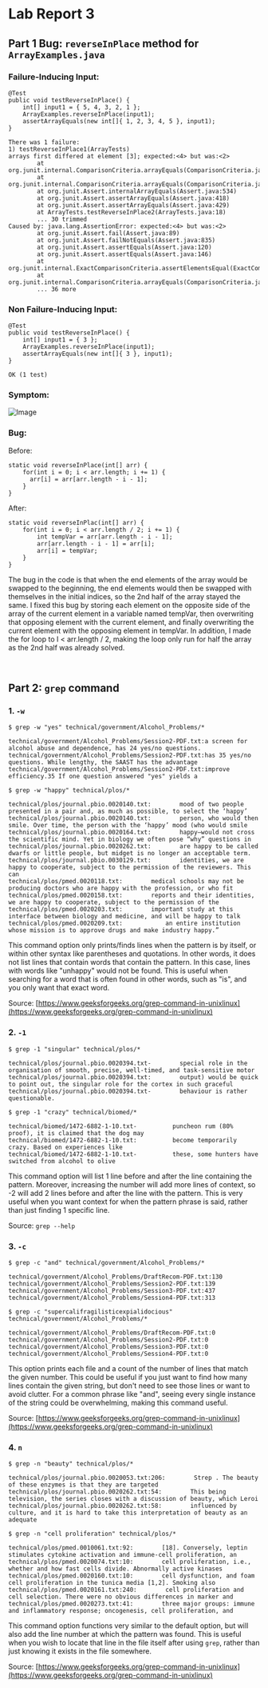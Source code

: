 #  **Lab Report 3**

## Part 1 Bug: `reverseInPlace` method for `ArrayExamples.java` <br>


### Failure-Inducing Input:
```
@Test
public void testReverseInPlace() {
    int[] input1 = { 5, 4, 3, 2, 1 };
    ArrayExamples.reverseInPlace(input1);
    assertArrayEquals(new int[]{ 1, 2, 3, 4, 5 }, input1);
}
```
```
There was 1 failure:
1) testReverseInPlace1(ArrayTests)
arrays first differed at element [3]; expected:<4> but was:<2>
        at org.junit.internal.ComparisonCriteria.arrayEquals(ComparisonCriteria.java:78)
        at org.junit.internal.ComparisonCriteria.arrayEquals(ComparisonCriteria.java:28)
        at org.junit.Assert.internalArrayEquals(Assert.java:534)
        at org.junit.Assert.assertArrayEquals(Assert.java:418)
        at org.junit.Assert.assertArrayEquals(Assert.java:429)
        at ArrayTests.testReverseInPlace2(ArrayTests.java:18)
        ... 30 trimmed
Caused by: java.lang.AssertionError: expected:<4> but was:<2>
        at org.junit.Assert.fail(Assert.java:89)
        at org.junit.Assert.failNotEquals(Assert.java:835)
        at org.junit.Assert.assertEquals(Assert.java:120)
        at org.junit.Assert.assertEquals(Assert.java:146)
        at org.junit.internal.ExactComparisonCriteria.assertElementsEqual(ExactComparisonCriteria.java:8)
        at org.junit.internal.ComparisonCriteria.arrayEquals(ComparisonCriteria.java:76)
        ... 36 more
```


### Non Failure-Inducing Input:
```
@Test 
public void testReverseInPlace() {
    int[] input1 = { 3 };
    ArrayExamples.reverseInPlace(input1);
    assertArrayEquals(new int[]{ 3 }, input1);
} 
```
```
OK (1 test)
```


### Symptom:
![Image](Code_ct1s7G2VCi.png) <br>


### Bug:
Before:
```
static void reverseInPlace(int[] arr) {
    for(int i = 0; i < arr.length; i += 1) {
      arr[i] = arr[arr.length - i - 1];
    }
}
```
After:
```
static void reverseInPlac(int[] arr) {
    for(int i = 0; i < arr.length / 2; i += 1) {
        int tempVar = arr[arr.length - i - 1];
        arr[arr.length - i - 1] = arr[i];
        arr[i] = tempVar;
    }
}
```
The bug in the code is that when the end elements of the array would be swapped to the beginning, the end elements would then be swapped with themselves in the initial indices, so the 2nd half of the array stayed the same. I fixed this bug by storing each element on the opposite side of the array of the current element in a variable named tempVar, then overwriting that opposing element with the current element, and finally overwriting the current element with the opposing element in tempVar. In addition, I made the for loop to I < arr.length / 2, making the loop only run for half the array as the 2nd half was already solved.

<br>

## Part 2: `grep` command

### 1. `-w`
```
$ grep -w "yes" technical/government/Alcohol_Problems/*

technical/government/Alcohol_Problems/Session2-PDF.txt:a screen for alcohol abuse and dependence, has 24 yes/no questions.
technical/government/Alcohol_Problems/Session2-PDF.txt:has 35 yes/no questions. While lengthy, the SAAST has the advantage
technical/government/Alcohol_Problems/Session2-PDF.txt:improve efficiency.35 If one question answered "yes" yields a
```
```
$ grep -w "happy" technical/plos/*

technical/plos/journal.pbio.0020140.txt:        mood of two people presented in a pair and, as much as possible, to select the ‘happy’
technical/plos/journal.pbio.0020140.txt:        person, who would then smile. Over time, the person with the ‘happy’ mood (who would smile
technical/plos/journal.pbio.0020164.txt:        happy—would not cross the scientific mind. Yet in biology we often pose “why” questions in
technical/plos/journal.pbio.0020262.txt:        are happy to be called dwarfs or little people, but midget is no longer an acceptable term.
technical/plos/journal.pbio.0030129.txt:        identities, we are happy to cooperate, subject to the permission of the reviewers. This can
technical/plos/pmed.0020118.txt:        medical schools may not be producing doctors who are happy with the profession, or who fit
technical/plos/pmed.0020158.txt:        reports and their identities, we are happy to cooperate, subject to the permission of the
technical/plos/pmed.0020203.txt:        important study at this interface between biology and medicine, and will be happy to talk
technical/plos/pmed.0020209.txt:            an entire institution whose mission is to approve drugs and make industry happy.”
```
This command option only prints/finds lines when the pattern is by itself, or within other syntax like parentheses and quotations. In other words, it does not list lines that contain words that contain the pattern. In this case, lines with words like "unhappy" would not be found. This is useful when searching for a word that is often found in other words, such as "is", and you only want that exact word. 

Source: [https://www.geeksforgeeks.org/grep-command-in-unixlinux](https://www.geeksforgeeks.org/grep-command-in-unixlinux)


### 2. `-1`
```
$ grep -1 "singular" technical/plos/*

technical/plos/journal.pbio.0020394.txt-        special role in the organisation of smooth, precise, well-timed, and task-sensitive motor
technical/plos/journal.pbio.0020394.txt:        output) would be quick to point out, the singular role for the cortex in such graceful
technical/plos/journal.pbio.0020394.txt-        behaviour is rather questionable.
```
```
$ grep -1 "crazy" technical/biomed/*

technical/biomed/1472-6882-1-10.txt-          puncheon rum (80% proof), it is claimed that the dog may
technical/biomed/1472-6882-1-10.txt:          become temporarily crazy. Based on experiences like
technical/biomed/1472-6882-1-10.txt-          these, some hunters have switched from alcohol to olive
```
This command option will list 1 line before and after the line containing the pattern. Moreover, increasing the number will add more lines of context, so -2 will add 2 lines before and after the line with the pattern. This is very useful when you want context for when the pattern phrase is said, rather than just finding 1 specific line.

Source: `grep --help`


### 3. `-c`
```
$ grep -c "and" technical/government/Alcohol_Problems/*

technical/government/Alcohol_Problems/DraftRecom-PDF.txt:130
technical/government/Alcohol_Problems/Session2-PDF.txt:139
technical/government/Alcohol_Problems/Session3-PDF.txt:437
technical/government/Alcohol_Problems/Session4-PDF.txt:313
```
```
$ grep -c "supercalifragilisticexpialidocious" technical/government/Alcohol_Problems/*

technical/government/Alcohol_Problems/DraftRecom-PDF.txt:0
technical/government/Alcohol_Problems/Session2-PDF.txt:0
technical/government/Alcohol_Problems/Session3-PDF.txt:0
technical/government/Alcohol_Problems/Session4-PDF.txt:0
```
This option prints each file and a count of the number of lines that match the given number. This could be useful if you just want to find how many lines contain the given string, but don't need to see those lines or want to avoid clutter. For a common phrase like "and", seeing every single instance of the string could be overwhelming, making this command useful.

Source: [https://www.geeksforgeeks.org/grep-command-in-unixlinux](https://www.geeksforgeeks.org/grep-command-in-unixlinux)


### 4. `n`
```
$ grep -n "beauty" technical/plos/*

technical/plos/journal.pbio.0020053.txt:206:        Strep . The beauty of these enzymes is that they are targeted
technical/plos/journal.pbio.0020262.txt:54:        This being television, the series closes with a discussion of beauty, which Leroi
technical/plos/journal.pbio.0020262.txt:58:        influenced by culture, and it is hard to take this interpretation of beauty as an adequate
```
```
$ grep -n "cell proliferation" technical/plos/*

technical/plos/pmed.0010061.txt:92:        [18]. Conversely, leptin stimulates cytokine activation and immune-cell proliferation, an
technical/plos/pmed.0020074.txt:10:        cell proliferation, i.e., whether and how fast cells divide. Abnormally active kinases
technical/plos/pmed.0020160.txt:10:        cell dysfunction, and foam cell proliferation in the tunica media [1,2]. Smoking also
technical/plos/pmed.0020161.txt:240:        cell proliferation and cell selection. There were no obvious differences in marker and
technical/plos/pmed.0020273.txt:41:        three major groups: immune and inflammatory response; oncogenesis, cell proliferation, and
```
This command option functions very similar to the default option, but will also add the line number at which the pattern was found. This is useful when you wish to locate that line in the file itself after using `grep`, rather than just knowing it exists in the file somewhere.

Source: [https://www.geeksforgeeks.org/grep-command-in-unixlinux](https://www.geeksforgeeks.org/grep-command-in-unixlinux) 
